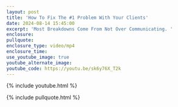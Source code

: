 ```yaml
---
layout: post
title: 'How To Fix The #1 Problem With Your Clients'
date: 2024-08-14 15:45:00
excerpt: 'Most Breakdowns Come From Not Over Communicating. '
enclosure:
pullquote:
enclosure_type: video/mp4
enclosure_time:
use_youtube_image: true
youtube_alternate_image:
youtube_code: https://youtu.be/sk6y76X_T2k
---
```

{% include youtube.html %}

{% include pullquote.html %}